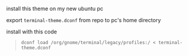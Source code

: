 install this theme on my new ubuntu pc

export `terminal-theme.dconf` from repo to pc's home directory

install with this code

> `dconf load /org/gnome/terminal/legacy/profiles:/ < terminal-theme.dconf`
